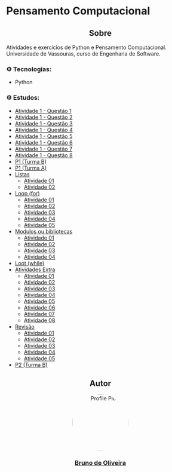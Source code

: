 # Pensamento Computacional

<div align="center">
    <h2>Sobre</h2>
</div>

Atividades e exercícios de Python e Pensamento Computacional.<br>
Universidade de Vassouras, curso de Engenharia de Software.<br>

### ⚙️ Tecnologias:
* Python

### ⚙️ Estudos:
* [Atividade 1 - Questão 1](https://github.com/Bruno5477/listas_pensamento_computacional/blob/main/atividade1-questao1.py)
* [Atividade 1 - Questão 2](https://github.com/Bruno5477/listas_pensamento_computacional/blob/main/atividade1-questao2.py)
* [Atividade 1 - Questão 3](https://github.com/Bruno5477/listas_pensamento_computacional/blob/main/atividade1-questao3.py)
* [Atividade 1 - Questão 4](https://github.com/Bruno5477/listas_pensamento_computacional/blob/main/atividade1-questao4.py)
* [Atividade 1 - Questão 5](https://github.com/Bruno5477/listas_pensamento_computacional/blob/main/atividade1-questao5.py)
* [Atividade 1 - Questão 6](https://github.com/Bruno5477/listas_pensamento_computacional/blob/main/atividade1-questao6.py)
* [Atividade 1 - Questão 7](https://github.com/Bruno5477/listas_pensamento_computacional/blob/main/atividade1-questao7.py)
* [Atividade 1 - Questão 8](https://github.com/Bruno5477/listas_pensamento_computacional/blob/main/atividade1-questao8.py)
* [P1 (Turma B)](https://github.com/Leandro-Cardoso/STUDY-Vassouras-Pensamento-Computacional/tree/main/P1)
* [P1 (Turma A)](https://github.com/Leandro-Cardoso/STUDY-Vassouras-Pensamento-Computacional/blob/main/p1-turma-a.ipynb)
* [Listas](https://github.com/Leandro-Cardoso/STUDY-Vassouras-Pensamento-Computacional/blob/main/aula05-listas.py)
    * [Atividade 01](https://github.com/Leandro-Cardoso/STUDY-Vassouras-Pensamento-Computacional/blob/main/aula05-atividade01.py)
    * [Atividade 02](https://github.com/Leandro-Cardoso/STUDY-Vassouras-Pensamento-Computacional/blob/main/aula05-atividade02.py)
* [Loop (for)](https://github.com/Leandro-Cardoso/STUDY-Vassouras-Pensamento-Computacional/blob/main/aula06-loop-for.py)
    * [Atividade 01](https://github.com/Leandro-Cardoso/STUDY-Vassouras-Pensamento-Computacional/blob/main/aula06-atividade01.py)
    * [Atividade 02](https://github.com/Leandro-Cardoso/STUDY-Vassouras-Pensamento-Computacional/blob/main/aula06-atividade02.py)
    * [Atividade 03](https://github.com/Leandro-Cardoso/STUDY-Vassouras-Pensamento-Computacional/blob/main/aula06-atividade03.py)
    * [Atividade 04](https://github.com/Leandro-Cardoso/STUDY-Vassouras-Pensamento-Computacional/blob/main/aula06-atividade04.py)
    * [Atividade 05](https://github.com/Leandro-Cardoso/STUDY-Vassouras-Pensamento-Computacional/blob/main/aula06-atividade05.py)
* [Modulos ou bibliotecas](https://github.com/Leandro-Cardoso/STUDY-Vassouras-Pensamento-Computacional/blob/main/aula07-modulos.py)
    * [Atividade 01](https://github.com/Leandro-Cardoso/STUDY-Vassouras-Pensamento-Computacional/blob/main/aula07-atividade01.py)
    * [Atividade 02](https://github.com/Leandro-Cardoso/STUDY-Vassouras-Pensamento-Computacional/blob/main/aula07-atividade02.py)
    * [Atividade 03](https://github.com/Leandro-Cardoso/STUDY-Vassouras-Pensamento-Computacional/blob/main/aula07-atividade03.py)
    * [Atividade 04](https://github.com/Leandro-Cardoso/STUDY-Vassouras-Pensamento-Computacional/blob/main/aula07-atividade04.py)
* [Loot (while)](https://github.com/Leandro-Cardoso/STUDY-Vassouras-Pensamento-Computacional/blob/main/aula08-loop-while.py)
* [Atividades Extra](https://github.com/Leandro-Cardoso/STUDY-Vassouras-Pensamento-Computacional/blob/main/aula09-extra-atividade01.py)
    * [Atividade 01](https://github.com/Leandro-Cardoso/STUDY-Vassouras-Pensamento-Computacional/blob/main/aula09-extra-atividade01.py)
    * [Atividade 02](https://github.com/Leandro-Cardoso/STUDY-Vassouras-Pensamento-Computacional/blob/main/aula09-extra-atividade02.py)
    * [Atividade 03](https://github.com/Leandro-Cardoso/STUDY-Vassouras-Pensamento-Computacional/blob/main/aula09-extra-atividade03.py)
    * [Atividade 04](https://github.com/Leandro-Cardoso/STUDY-Vassouras-Pensamento-Computacional/blob/main/aula09-extra-atividade04.py)
    * [Atividade 05](https://github.com/Leandro-Cardoso/STUDY-Vassouras-Pensamento-Computacional/blob/main/aula09-extra-atividade05.py)
    * [Atividade 06](https://github.com/Leandro-Cardoso/STUDY-Vassouras-Pensamento-Computacional/blob/main/aula09-extra-atividade06.py)
    * [Atividade 07](https://github.com/Leandro-Cardoso/STUDY-Vassouras-Pensamento-Computacional/blob/main/aula09-extra-atividade07.py)
    * [Atividade 08](https://github.com/Leandro-Cardoso/STUDY-Vassouras-Pensamento-Computacional/blob/main/aula09-extra-atividade08.py)
* [Revisão](https://github.com/Leandro-Cardoso/STUDY-Vassouras-Pensamento-Computacional/blob/main/aula10-revisao-atividade01.py)
    * [Atividade 01](https://github.com/Leandro-Cardoso/STUDY-Vassouras-Pensamento-Computacional/blob/main/aula10-revisao-atividade01.py)
    * [Atividade 02](https://github.com/Leandro-Cardoso/STUDY-Vassouras-Pensamento-Computacional/blob/main/aula10-revisao-atividade02.py)
    * [Atividade 03](https://github.com/Leandro-Cardoso/STUDY-Vassouras-Pensamento-Computacional/blob/main/aula10-revisao-atividade03.py)
    * [Atividade 04](https://github.com/Leandro-Cardoso/STUDY-Vassouras-Pensamento-Computacional/blob/main/aula10-revisao-atividade04.py)
    * [Atividade 05](https://github.com/Leandro-Cardoso/STUDY-Vassouras-Pensamento-Computacional/blob/main/aula10-revisao-atividade05.py)
* [P2 (Turma B)](https://github.com/Leandro-Cardoso/STUDY-Vassouras-Pensamento-Computacional/tree/main/P2)

<div align="center">
    <h2>Autor</h2>
    <a href="https://github.com/Bruno5477" target="_blank">
        <img src="https://avatars.githubusercontent.com/u/41876952?v=4" alt="Profile Pic" width="150" style="border-radius: 50%"/>
        <h3>Bruno de Oliveira</h3>
    </a>
</div>
